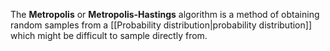 The **Metropolis** or **Metropolis-Hastings** algorithm is a method of obtaining random samples from a [[Probability distribution|probability distribution]] which might be difficult to sample directly from.